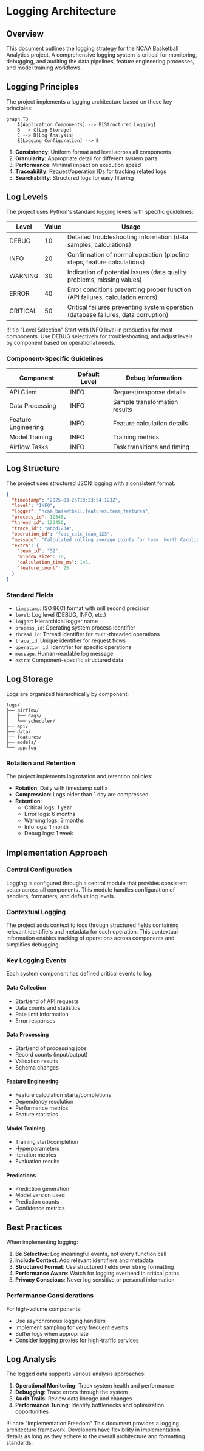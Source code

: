 # Logging Architecture

## Overview

This document outlines the logging strategy for the NCAA Basketball Analytics project. A comprehensive logging system is critical for monitoring, debugging, and auditing the data pipelines, feature engineering processes, and model training workflows.

## Logging Principles

The project implements a logging architecture based on these key principles:

```mermaid
graph TD
    A[Application Components] --> B[Structured Logging]
    B --> C[Log Storage]
    C --> D[Log Analysis]
    E[Logging Configuration] --> B
```

1. **Consistency**: Uniform format and level across all components
2. **Granularity**: Appropriate detail for different system parts
3. **Performance**: Minimal impact on execution speed
4. **Traceability**: Request/operation IDs for tracking related logs
5. **Searchability**: Structured logs for easy filtering

## Log Levels

The project uses Python's standard logging levels with specific guidelines:

| Level | Value | Usage |
|-------|-------|-------|
| DEBUG | 10 | Detailed troubleshooting information (data samples, calculations) |
| INFO | 20 | Confirmation of normal operation (pipeline steps, feature calculations) |
| WARNING | 30 | Indication of potential issues (data quality problems, missing values) |
| ERROR | 40 | Error conditions preventing proper function (API failures, calculation errors) |
| CRITICAL | 50 | Critical failures preventing system operation (database failures, data corruption) |

!!! tip "Level Selection"
    Start with INFO level in production for most components. Use DEBUG selectively for troubleshooting, and adjust levels by component based on operational needs.

### Component-Specific Guidelines

| Component | Default Level | Debug Information |
|-----------|---------------|------------------|
| API Client | INFO | Request/response details |
| Data Processing | INFO | Sample transformation results |
| Feature Engineering | INFO | Feature calculation details |
| Model Training | INFO | Training metrics |
| Airflow Tasks | INFO | Task transitions and timing |

## Log Structure

The project uses structured JSON logging with a consistent format:

```json
{
  "timestamp": "2025-03-25T10:23:54.123Z",
  "level": "INFO",
  "logger": "ncaa_basketball.features.team_features",
  "process_id": 12345,
  "thread_id": 123456,
  "trace_id": "abcd1234",
  "operation_id": "feat_calc_team_123",
  "message": "Calculated rolling average points for team: North Carolina",
  "extra": {
    "team_id": "52",
    "window_size": 10,
    "calculation_time_ms": 145,
    "feature_count": 25
  }
}
```

### Standard Fields

- `timestamp`: ISO 8601 format with millisecond precision
- `level`: Log level (DEBUG, INFO, etc.)
- `logger`: Hierarchical logger name
- `process_id`: Operating system process identifier
- `thread_id`: Thread identifier for multi-threaded operations
- `trace_id`: Unique identifier for request flows
- `operation_id`: Identifier for specific operations
- `message`: Human-readable log message
- `extra`: Component-specific structured data

## Log Storage

Logs are organized hierarchically by component:

```
logs/
├── airflow/
│   ├── dags/
│   └── scheduler/
├── api/
├── data/
├── features/
├── models/
└── app.log
```

### Rotation and Retention

The project implements log rotation and retention policies:

- **Rotation**: Daily with timestamp suffix
- **Compression**: Logs older than 1 day are compressed
- **Retention**: 
  - Critical logs: 1 year
  - Error logs: 6 months
  - Warning logs: 3 months
  - Info logs: 1 month
  - Debug logs: 1 week

## Implementation Approach

### Central Configuration

Logging is configured through a central module that provides consistent setup across all components. This module handles configuration of handlers, formatters, and default log levels.

### Contextual Logging

The project adds context to logs through structured fields containing relevant identifiers and metadata for each operation. This contextual information enables tracking of operations across components and simplifies debugging.

### Key Logging Events

Each system component has defined critical events to log:

#### Data Collection

- Start/end of API requests
- Data counts and statistics
- Rate limit information
- Error responses

#### Data Processing

- Start/end of processing jobs
- Record counts (input/output)
- Validation results
- Schema changes

#### Feature Engineering

- Feature calculation starts/completions
- Dependency resolution
- Performance metrics
- Feature statistics

#### Model Training

- Training start/completion
- Hyperparameters
- Iteration metrics
- Evaluation results

#### Predictions

- Prediction generation
- Model version used
- Prediction counts
- Confidence metrics

## Best Practices

When implementing logging:

1. **Be Selective**: Log meaningful events, not every function call
2. **Include Context**: Add relevant identifiers and metadata
3. **Structured Format**: Use structured fields over string formatting
4. **Performance Aware**: Watch for logging overhead in critical paths
5. **Privacy Conscious**: Never log sensitive or personal information

### Performance Considerations

For high-volume components:

- Use asynchronous logging handlers
- Implement sampling for very frequent events
- Buffer logs when appropriate
- Consider logging proxies for high-traffic services

## Log Analysis

The logged data supports various analysis approaches:

1. **Operational Monitoring**: Track system health and performance
2. **Debugging**: Trace errors through the system
3. **Audit Trails**: Review data lineage and changes
4. **Performance Tuning**: Identify bottlenecks and optimization opportunities

!!! note "Implementation Freedom"
    This document provides a logging architecture framework. Developers have flexibility in implementation details as long as they adhere to the overall architecture and formatting standards.
